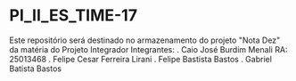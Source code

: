 # PI_II_ES_TIME-17

Este repositório será destinado no armazenamento do projeto "Nota Dez" da matéria do Projeto Integrador
Integrantes:
. Caio José Burdim Menali RA: 25013468
. Felipe Cesar Ferreira Lirani
. Felipe Bastista Bastos
. Gabriel Batista Bastos
